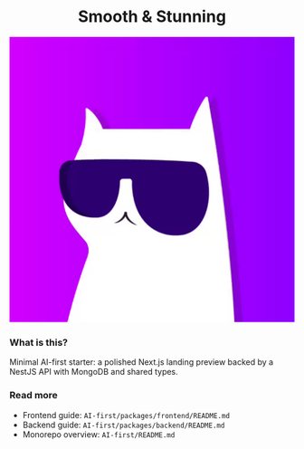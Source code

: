 <div align="center">

  <h1>Smooth & Stunning</h1>

  <img src="assets/stunning-animated.gif" alt="Stunning animated header" width="720" />

</div>


### What is this?

Minimal AI-first starter: a polished Next.js landing preview backed by a NestJS API with MongoDB and shared types.

### Read more

- Frontend guide: `AI-first/packages/frontend/README.md`
- Backend guide: `AI-first/packages/backend/README.md`
- Monorepo overview: `AI-first/README.md`

